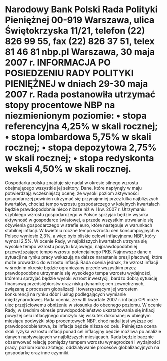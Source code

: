 Narodowy Bank Polski
Rada Polityki Pieniężnej
00-919 Warszawa, ulica Świętokrzyska 11/21, telefon (22) 826 99 55, fax (22) 826 37 51,
telex 81 46 81 nbp.pl
Warszawa, 30 maja 2007 r.
INFORMACJA PO POSIEDZENIU RADY POLITYKI PIENIĘŻNEJ
w dniach 29-30 maja 2007 r.
Rada postanowiła utrzymać stopy procentowe NBP na niezmienionym poziomie:
• stopa referencyjna 4,25% w skali rocznej;
• stopa lombardowa 5,75% w skali rocznej;
• stopa depozytowa 2,75% w skali rocznej;
• stopa redyskonta weksli 4,50% w skali rocznej.
==================================================================
Gospodarka polska znajduje się nadal w okresie silnego wzrostu obejmującego wszystkie jej
sektory. Dane, które napłynęły w maju potwierdzają wcześniejszą ocenę, że wysoki poziom
aktywności gospodarczej powinien utrzymać się przynajmniej przez kilka najbliższych kwartałów,
chociaż tempo wzrostu gospodarczego w kolejnych kwartałach będzie prawdopodobnie nieco
niższe niż w I kw. 2007 r. Utrzymaniu szybkiego wzrostu gospodarczego w Polsce sprzyjać będzie
wysoka aktywność w gospodarce światowej, a przede wszystkim utrwalanie się ożywienia
gospodarczego w strefie euro, które następuje w warunkach stabilnej inflacji. W kwietniu roczne
tempo wzrostu cen konsumpcyjnych w Polsce wyniosło 2,3%, a więc było bliskie celowi
inflacyjnemu NBP, który wynosi 2,5%.
W ocenie Rady, w najbliższych kwartałach utrzyma się wysokie tempo wzrostu popytu
krajowego, najprawdopodobniej przewyższające tempo wzrostu potencjalnego PKB. Najnowsze
dane o sytuacji na rynku pracy wskazują na dalsze narastanie presji płacowej, które może
prowadzić do wzrostu inflacji. Rada ocenia jednak, że wzrost inflacji w średnim okresie będzie
ograniczany przede wszystkim przez prawdopodobne utrzymanie się wysokiego tempa wzrostu
wydajności, któremu sprzyjać będzie wysoki wzrost inwestycji, bardzo dobrą sytuację finansową
przedsiębiorstw oraz niską dynamikę cen zewnętrznych, związaną z procesem globalizacji i
towarzyszącym jej wzrostem konkurencji na rynku dóbr i usług podlegających wymianie
międzynarodowej.
Rada ocenia, że w III kwartale 2007 r. inflacja CPI może ulec przejściowemu obniżeniu w
stosunku do obecnego poziomu.
W ocenie Rady, w średnim okresie prawdopodobieństwo ukształtowania się inflacji powyżej
celu inflacyjnego obniżyło się wskutek dokonanej w ubiegłym miesiącu podwyżki stóp
procentowych NBP, choć nadal jest wyższe od prawdopodobieństwa, że inflacja będzie niższa od
celu. Pełniejsza ocena skali ryzyka wzrostu inflacji ponad cel inflacyjny będzie możliwa po analizie
danych napływających w najbliższych miesiącach. Rada będzie bacznie obserwować relację
pomiędzy tempem wzrostu wynagrodzeń i wydajności pracy, poziom kursu złotego, oddziaływanie
procesów globalizacyjnych na gospodarkę oraz inne czynniki.
